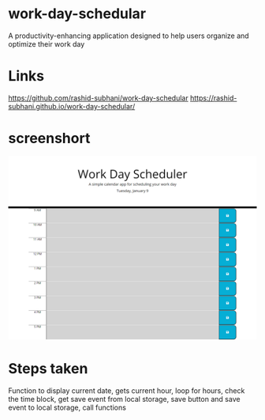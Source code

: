 # work-day-schedular
A productivity-enhancing application designed to help users organize and optimize their work day

# Links
https://github.com/rashid-subhani/work-day-schedular
https://rashid-subhani.github.io/work-day-schedular/

# screenshort
![Alt text](link.png)

# Steps taken
Function to display current date,
gets current hour,
loop for hours,
check the time block,
get save event from local storage,
save button and save event to local storage,
call functions
